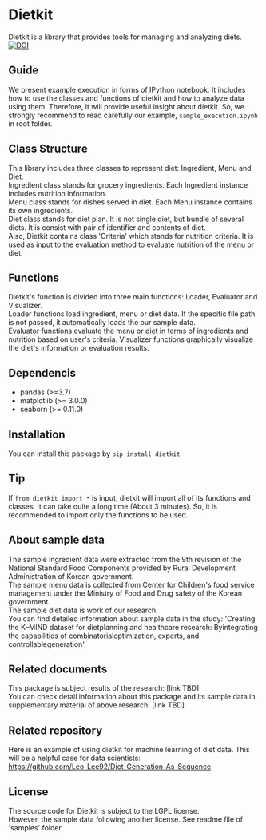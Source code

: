 # Dietkit
Dietkit is a library that provides tools for managing and analyzing diets.  
[![DOI](https://zenodo.org/badge/396463175.svg)](https://zenodo.org/badge/latestdoi/396463175)

## Guide
We present example execution in forms of IPython notebook. It includes how to use the classes and functions of dietkit and how to analyze data using them. Therefore, it will provide useful insight about dietkit. So, we strongly recommend to read carefully our example, `sample_execution.ipynb` in root folder.

## Class Structure
This library includes three classes to represent diet: Ingredient, Menu and Diet.  
Ingredient class stands for grocery ingredients. Each Ingredient instance includes nutrition information.  
Menu class stands for dishes served in diet. Each Menu instance contains its own ingredients.  
Diet class stands for diet plan. It is not single diet, but bundle of several diets. It is consist with pair of identifier and contents of diet.  
Also, Dietkit contains class 'Criteria' which stands for nutrition criteria. It is used as input to the evaluation method to evaluate nutrition of the menu or diet.

## Functions
Dietkit's function is divided into three main functions: Loader, Evaluator and Visualizer.  
Loader functions load ingredient, menu or diet data. If the specific file path is not passed, it automatically loads the our sample data.  
Evaluator functions evaluate the menu or diet in terms of ingredients and nutrition based on user's criteria.
Visualizer functions graphically visualize the diet's information or evaluation results.

## Dependencis
 * pandas (>=3.7)
 * matplotlib (>= 3.0.0)
 * seaborn (>= 0.11.0)

## Installation
You can install this package by `pip install dietkit`

## Tip
If `from dietkit import *` is input, dietkit will import all of its functions and classes. It can take quite a long time (About 3 minutes). So, it is recommended to import only the functions to be used.

## About sample data
The sample ingredient data were extracted from the 9th revision of the National Standard Food Components provided by Rural Development Administration of Korean government.  
The sample menu data is collected from Center for Children's food service management under the Ministry of Food and Drug safety of the Korean government.  
The sample diet data is work of our research.  
You can find detailed information about sample data in the study: 'Creating the K–MIND dataset for dietplanning and healthcare research: Byintegrating the capabilities of combinatorialoptimization, experts, and controllablegeneration'.

## Related documents
This package is subject results of the research: [link TBD]  
You can check detail information about this package and its sample data in supplementary material of above research: [link TBD]

## Related repository
Here is an example of using dietkit for machine learning of diet data. This will be a helpful case for data scientists:  
<https://github.com/Leo-Lee92/Diet-Generation-As-Sequence>

## License
The source code for Dietkit is subject to the LGPL license.  
However, the sample data following another license. See readme file of 'samples' folder.
